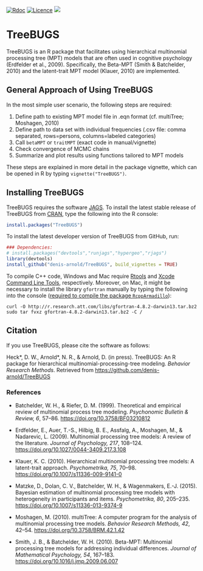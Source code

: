 [![Rdoc](http://www.rdocumentation.org/badges/version/TreeBUGS)](http://www.rdocumentation.org/packages/TreeBUGS)
[![Licence](https://img.shields.io/badge/licence-GPL--2-green.svg)](https://www.gnu.org/licenses/old-licenses/gpl-2.0.html)
![](http://cranlogs.r-pkg.org/badges/TreeBUGS)

# TreeBUGS

TreeBUGS is an R package that facilitates using hierarchical multinomial processing tree (MPT) models that are often used in cognitive psychology (Erdfelder et al., 2009). Specifically, the Beta-MPT (Smith & Batchelder, 2010) and the latent-trait MPT model (Klauer, 2010) are implemented.

## General Approach of Using TreeBUGS

In the most simple user scenario, the following steps are required:

1. Define path to existing MPT model file in .eqn format (cf. multiTree; Moshagen, 2010)
2. Define path to data set with individual frequencies (.csv file: comma separated, rows=persons, columns=labeled categories)
3. Call `betaMPT` or `traitMPT` (exact code in manual/vignette)
4. Check convergence of MCMC chains
5. Summarize and plot results using functions tailored to MPT models

These steps are explained in more detail in the package vignette, which can be opened in R by typing `vignette("TreeBUGS")`. 

## Installing TreeBUGS

TreeBUGS requires the software [JAGS](http://mcmc-jags.sourceforge.net/). To install the latest stable release of TreeBUGS from [CRAN](https://cran.r-project.org/web/packages/TreeBUGS), type the following into the R console:
```r
install.packages("TreeBUGS")
```

To install the latest developer version of TreeBUGS from GitHub, run:
```r
### Dependencies:
# install.packages("devtools","runjags","hypergeo","rjags")
library(devtools)
install_github("denis-arnold/TreeBUGS", build_vignettes = TRUE)
```

To compile C++ code, Windows and Mac require [Rtools](https://cran.r-project.org/bin/windows/Rtools/) and [Xcode Command Line Tools](https://www.maketecheasier.com/install-command-line-tools-without-xcode/), respectively. Moreover, on Mac, it might be necessary to install the library `gfortran` manually by typing the following into the console ([required to compile the package `RcppArmadillo`](http://thecoatlessprofessor.com/programming/rcpp-rcpparmadillo-and-os-x-mavericks-lgfortran-and-lquadmath-error/)):

```
curl -O http://r.research.att.com/libs/gfortran-4.8.2-darwin13.tar.bz2
sudo tar fvxz gfortran-4.8.2-darwin13.tar.bz2 -C /
```

## Citation

If you use TreeBUGS, please cite the software as follows:

Heck\*, D. W., Arnold\*, N. R., & Arnold, D. (in press). TreeBUGS: An R package for hierarchical multinomial-processing-tree modeling. *Behavior Research Methods*. Retrieved from https://github.com/denis-arnold/TreeBUGS


### References

* Batchelder, W. H., & Riefer, D. M. (1999). Theoretical and empirical review of multinomial process tree modeling. *Psychonomic Bulletin & Review, 6*, 57–86. https://doi.org/10.3758/BF03210812

* Erdfelder, E., Auer, T.-S., Hilbig, B. E., Assfalg, A., Moshagen, M., & Nadarevic, L. (2009). Multinomial processing tree models: A review of the literature. *Journal of Psychology, 217*, 108–124. https://doi.org/10.1027/0044-3409.217.3.108

* Klauer, K. C. (2010). Hierarchical multinomial processing tree models: A latent-trait approach. *Psychometrika, 75*, 70–98. https://doi.org/10.1007/s11336-009-9141-0

* Matzke, D., Dolan, C. V., Batchelder, W. H., & Wagenmakers, E.-J. (2015). Bayesian estimation of multinomial processing tree models with heterogeneity in participants and items. *Psychometrika, 80*, 205–235. https://doi.org/10.1007/s11336-013-9374-9

* Moshagen, M. (2010). multiTree: A computer program for the analysis of multinomial processing tree models. *Behavior Research Methods, 42*, 42–54. https://doi.org/10.3758/BRM.42.1.42

* Smith, J. B., & Batchelder, W. H. (2010). Beta-MPT: Multinomial processing tree models for addressing individual differences. *Journal of Mathematical Psychology, 54*, 167–183. https://doi.org/10.1016/j.jmp.2009.06.007

